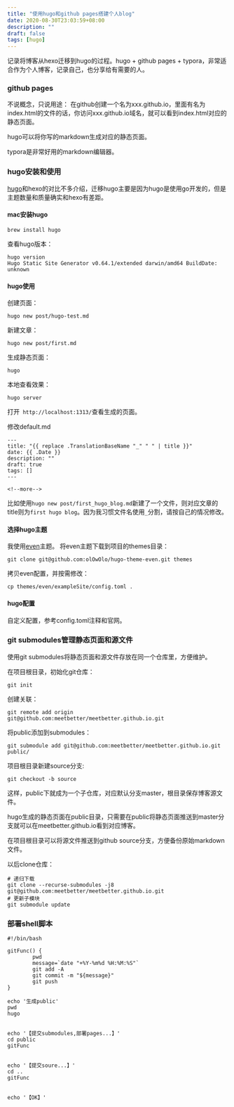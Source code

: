 ```yaml
---
title: "使用hugo和github pages搭建个人blog"
date: 2020-08-30T23:03:59+08:00
description: ""
draft: false
tags: [hugo]
---
```




记录将博客从hexo迁移到hugo的过程。hugo + github pages + typora，非常适合作为个人博客，记录自己，也分享给有需要的人。

<!--more-->



### github pages

不说概念，只说用途：
在github创建一个名为xxx.github.io，里面有名为index.html的文件的话，你访问xxx.github.io域名，就可以看到index.html对应的静态页面。

hugo可以将你写的markdown生成对应的静态页面。

typora是非常好用的markdown编辑器。

### hugo安装和使用

[hugo](https://gohugo.io/)和hexo的对比不多介绍，迁移hugo主要是因为hugo是使用go开发的，但是主题数量和质量确实和hexo有差距。

#### mac安装hugo

```
brew install hugo
```

查看hugo版本：

```shell
hugo version
Hugo Static Site Generator v0.64.1/extended darwin/amd64 BuildDate: unknown
```

#### hugo使用

创建页面：

```shell
hugo new post/hugo-test.md
```

新建文章：

```shell
hugo new post/first.md
```

生成静态页面：

```shell
hugo
```

本地查看效果：

```shell
hugo server
```

打开` http://localhost:1313/`查看生成的页面。



修改default.md

```
---
title: "{{ replace .TranslationBaseName "_" " " | title }}"
date: {{ .Date }}
description: ""
draft: true
tags: []
---

<!--more-->
```

比如使用`hugo new post/first_hugo_blog.md`新建了一个文件，则对应文章的title则为`first hugo blog`。因为我习惯文件名使用`_`分割，请按自己的情况修改。


#### 选择hugo主题

我使用[even](https://github.com/olOwOlo/hugo-theme-even)主题。
将even主题下载到项目的themes目录：

```shell
git clone git@github.com:olOwOlo/hugo-theme-even.git themes
```

拷贝even配置，并按需修改：

```shell
cp themes/even/exampleSite/config.toml .
```

#### hugo配置

自定义配置，参考config.toml注释和官网。

### git submodules管理静态页面和源文件

使用git submodules将静态页面和源文件存放在同一个仓库里，方便维护。

在项目根目录，初始化git仓库：

```shell
git init
```

创建关联：

```shell
git remote add origin git@github.com:meetbetter/meetbetter.github.io.git
```

将public添加到submodules：

```shell
git submodule add git@github.com:meetbetter/meetbetter.github.io.git public/
```

项目根目录新建source分支:

```shell
git checkout -b source
```

这样，public下就成为一个子仓库，对应默认分支master，根目录保存博客源文件。

hugo生成的静态页面在public目录，只需要在public将静态页面推送到master分支就可以在meetbetter.github.io看到对应博客。

在项目根目录可以将源文件推送到github source分支，方便备份原始markdown文件。

以后clone仓库：

```shell
# 递归下载
git clone --recurse-submodules -j8 
git@github.com:meetbetter/meetbetter.github.io.git
# 更新子模块
git submodule update
```

### 部署shell脚本

```shell
#!/bin/bash

gitFunc() {
        pwd
        message=`date "+%Y-%m%d %H:%M:%S"`
        git add -A
        git commit -m "${message}"
        git push
}

echo '生成public'
pwd
hugo


echo '【提交submodules,部署pages...】'
cd public
gitFunc


echo '【提交soure...】'
cd ..
gitFunc


echo '【OK】'
```


